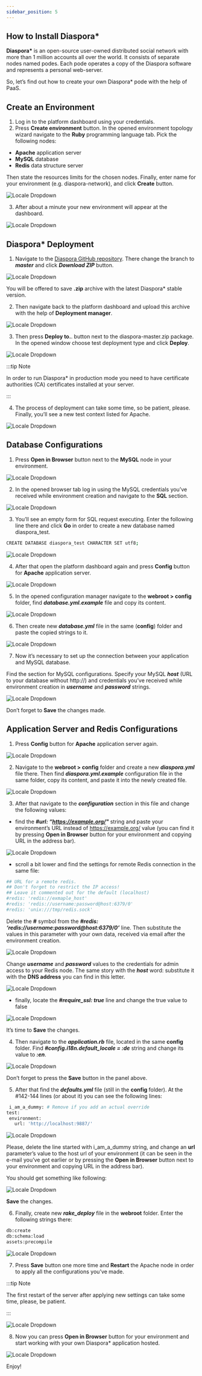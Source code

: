 ```yaml
---
sidebar_position: 5
---
```


## How to Install Diaspora\*

**Diaspora\*** is an open-source user-owned distributed social network with more than 1 million accounts all over the world. It consists of separate nodes named podes. Each pode operates a copy of the Diaspora software and represents a personal web-server.

So, let’s find out how to create your own Diaspora\* pode with the help of PaaS.

## Create an Environment

1. Log in to the platform dashboard using your credentials.
2. Press **Create environment** button. In the opened environment topology wizard navigate to the **Ruby** programming language tab. Pick the following nodes:

- **Apache** application server
- **MySQL** database
- **Redis** data structure server

Then state the resources limits for the chosen nodes. Finally, enter name for your environment (e.g. diaspora-network), and click **Create** button.

<div style={{
    display:'flex',
    justifyContent: 'center',
    margin: '0 0 1rem 0'
}}>

![Locale Dropdown](./img/DiasporaTutorial/01-environment-wizard.png)

</div>

3. After about a minute your new environment will appear at the dashboard.

<div style={{
    display:'flex',
    justifyContent: 'center',
    margin: '0 0 1rem 0'
}}>

![Locale Dropdown](./img/DiasporaTutorial/02-environment-for-diaspora-created.png)

</div>

## Diaspora\* Deployment

1. Navigate to the [Diaspora GitHub repository](https://github.com/diaspora/diaspora). There change the branch to **_master_** and click **_Download ZIP_** button.

<div style={{
    display:'flex',
    justifyContent: 'center',
    margin: '0 0 1rem 0'
}}>

![Locale Dropdown](./img/DiasporaTutorial/03-download-diaspora-zip.png)

</div>

You will be offered to save **.zip** archive with the latest Diaspora\* stable version.

2. Then navigate back to the platform dashboard and upload this archive with the help of **Deployment manager**.

<div style={{
    display:'flex',
    justifyContent: 'center',
    margin: '0 0 1rem 0'
}}>

![Locale Dropdown](./img/DiasporaTutorial/04-upload-diaspora-archive.png)

</div>

3. Then press **Deploy to.**. button next to the diaspora-master.zip package. In the opened window choose test deployment type and click **Deploy**.

<div style={{
    display:'flex',
    justifyContent: 'center',
    margin: '0 0 1rem 0'
}}>

![Locale Dropdown](./img/DiasporaTutorial/05-deploy-diaspora-application.png)

</div>

:::tip Note

In order to run Diaspora\* in production mode you need to have certificate authorities (CA) certificates installed at your server.

:::

4. The process of deployment can take some time, so be patient, please. Finally, you’ll see a new test context listed for Apache.

<div style={{
    display:'flex',
    justifyContent: 'center',
    margin: '0 0 1rem 0'
}}>

![Locale Dropdown](./img/DiasporaTutorial/06-diaspora-application-deployed.png)

</div>

## Database Configurations

1. Press **Open in Browser** button next to the **MySQL** node in your environment.

<div style={{
    display:'flex',
    justifyContent: 'center',
    margin: '0 0 1rem 0'
}}>

![Locale Dropdown](./img/DiasporaTutorial/07-open-mysql-in-browser.png)

</div>

2. In the opened browser tab log in using the MySQL credentials you’ve received while environment creation and navigate to the **SQL** section.

<div style={{
    display:'flex',
    justifyContent: 'center',
    margin: '0 0 1rem 0'
}}>

![Locale Dropdown](./img/DiasporaTutorial/08-database-admin-sql-tab.png)

</div>

3. You’ll see an empty form for SQL request executing. Enter the following line there and click **Go** in order to create a new database named diaspora_test.

```bash
CREATE DATABASE diaspora_test CHARACTER SET utf8;
```

<div style={{
    display:'flex',
    justifyContent: 'center',
    margin: '0 0 1rem 0'
}}>

![Locale Dropdown](./img/DiasporaTutorial/09-create-diaspora-database.png)

</div>

4. After that open the platform dashboard again and press **Config** button for **Apache** application server.

<div style={{
    display:'flex',
    justifyContent: 'center',
    margin: '0 0 1rem 0'
}}>

![Locale Dropdown](./img/DiasporaTutorial/10-apache-config-button.png)

</div>

5. In the opened configuration manager navigate to the **webroot > config** folder, find **_database.yml.example_** file and copy its content.

<div style={{
    display:'flex',
    justifyContent: 'center',
    margin: '0 0 1rem 0'
}}>

![Locale Dropdown](./img/DiasporaTutorial/11-database-yml-example.png)

</div>

6. Then create new **_database.yml_** file in the same (**config**) folder and paste the copied strings to it.

<div style={{
    display:'flex',
    justifyContent: 'center',
    margin: '0 0 1rem 0'
}}>

![Locale Dropdown](./img/DiasporaTutorial/12-crerate-database-yml.png)

</div>

7. Now it’s necessary to set up the connection between your application and MySQL database.

Find the section for MySQL configurations. Specify your MySQL **_host_** (URL to your database without http://) and credentials you’ve received while environment creation in **_username_** and **_password_** strings.

<div style={{
    display:'flex',
    justifyContent: 'center',
    margin: '0 0 1rem 0'
}}>

![Locale Dropdown](./img/DiasporaTutorial/13-configure-database-connection.png)

</div>

Don’t forget to **Save** the changes made.

## Application Server and Redis Configurations

1. Press **Config** button for **Apache** application server again.

<div style={{
    display:'flex',
    justifyContent: 'center',
    margin: '0 0 1rem 0'
}}>

![Locale Dropdown](./img/DiasporaTutorial/10-apache-config-button.png)

</div>

2. Navigate to the **webroot > config** folder and create a new **_diaspora.yml_** file there. Then find **_diaspora.yml.example_** configuration file in the same folder, copy its content, and paste it into the newly created file.

<div style={{
    display:'flex',
    justifyContent: 'center',
    margin: '0 0 1rem 0'
}}>

![Locale Dropdown](./img/DiasporaTutorial/14-create-diaspora-yml.png)

</div>

3. After that navigate to the **_configuration_** section in this file and change the following values:

- find the **_#url: “https://example.org/"_** string and paste your environment’s URL instead of https://example.org/ value (you can find it by pressing **Open in Browser** button for your environment and copying URL in the address bar).

<div style={{
    display:'flex',
    justifyContent: 'center',
    margin: '0 0 1rem 0'
}}>

![Locale Dropdown](./img/DiasporaTutorial/15-configure-environment-url.png)

</div>

- scroll a bit lower and find the settings for remote Redis connection in the same file:

```bash
## URL for a remote redis.
## Don't forget to restrict the IP access!
## Leave it commented out for the default (localhost)
#redis: 'redis://exmaple_host'
#redis: 'redis://username:password@host:6379/0'
#redis: 'unix:///tmp/redis.sock'
```

Delete the **#** symbol from the **_#redis: ‘redis://username:password@host:6379/0’_** line. Then substitute the values in this parameter with your own data, received via email after the environment creation.

<div style={{
    display:'flex',
    justifyContent: 'center',
    margin: '0 0 1rem 0'
}}>

![Locale Dropdown](./img/DiasporaTutorial/16-redis-credentials-email.png)

</div>

Change **_username_** and **_password_** values to the credentials for admin access to your Redis node. The same story with the **_host_** word: substitute it with the **DNS address** you can find in this letter.

<div style={{
    display:'flex',
    justifyContent: 'center',
    margin: '0 0 1rem 0'
}}>

![Locale Dropdown](./img/DiasporaTutorial/17-configure-redis-connection.png)

</div>

- finally, locate the **_#require_ssl: true_** line and change the true value to false

<div style={{
    display:'flex',
    justifyContent: 'center',
    margin: '0 0 1rem 0'
}}>

![Locale Dropdown](./img/DiasporaTutorial/18-set-ssl-config-false.png)

</div>

It’s time to **Save** the changes.

4. Then navigate to the **_application.rb_** file, located in the same **config** folder. Find **_#config.i18n.default_locale = :de_** string and change its value to **_:en_**.

<div style={{
    display:'flex',
    justifyContent: 'center',
    margin: '0 0 1rem 0'
}}>

![Locale Dropdown](./img/DiasporaTutorial/19-set-default-locale-english.png)

</div>

Don’t forget to press the **Save** button in the panel above.

5. After that find the **_defaults.yml_** file (still in the **config** folder). At the #142-144 lines (or about it) you can see the following lines:

```bash
 i_am_a_dummy: # Remove if you add an actual override
test:
 environment:
   url: 'http://localhost:9887/'
```

<div style={{
    display:'flex',
    justifyContent: 'center',
    margin: '0 0 1rem 0'
}}>

![Locale Dropdown](./img/DiasporaTutorial/20-dummy-url-override.png)

</div>

Please, delete the line started with i_am_a_dummy string, and change an **url** parameter’s value to the host url of your environment (it can be seen in the e-mail you’ve got earlier or by pressing the **Open in Browser** button next to your environment and copying URL in the address bar).

You should get something like following:

<div style={{
    display:'flex',
    justifyContent: 'center',
    margin: '0 0 1rem 0'
}}>

![Locale Dropdown](./img/DiasporaTutorial/21-url-override-to-environment.png)

</div>

**Save** the changes.

6. Finally, create new **_rake_deploy_** file in the **webroot** folder. Enter the following strings there:

```bash
db:create
db:schema:load
assets:precompile
```

<div style={{
    display:'flex',
    justifyContent: 'center',
    margin: '0 0 1rem 0'
}}>

![Locale Dropdown](./img/DiasporaTutorial/22-configure-rake-deploy.png)

</div>

7. Press **Save** button one more time and **Restart** the Apache node in order to apply all the configurations you’ve made.

:::tip Note

The first restart of the server after applying new settings can take some time, please, be patient.

:::

<div style={{
    display:'flex',
    justifyContent: 'center',
    margin: '0 0 1rem 0'
}}>

![Locale Dropdown](./img/DiasporaTutorial/23-apache-restart-button.png)

</div>

8. Now you can press **Open in Browser** button for your environment and start working with your own Diaspora\* application hosted.

<div style={{
    display:'flex',
    justifyContent: 'center',
    margin: '0 0 1rem 0'
}}>

![Locale Dropdown](./img/DiasporaTutorial/24-diaspora-start-page.png)

</div>

Enjoy!
